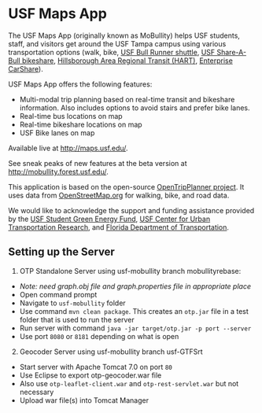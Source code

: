 # USF Maps App
The USF Maps App (originally known as MoBullity) helps USF students, staff, and visitors get around the USF Tampa campus using various transportation options (walk, bike, [USF Bull Runner shuttle](http://www.usf.edu/administrative-services/parking/transportation/), [USF Share-A-Bull bikeshare](http://usfweb2.usf.edu/campusrec/outdoor/Share-A-Bull.html), [Hillsborough Area Regional Transit (HART)](http://www.gohart.org/), [Enterprise CarShare](https://www.enterprisecarshare.com/us/en/programs/university/usf.html)). 

USF Maps App offers the following features:
* Multi-modal trip planning based on real-time transit and bikeshare information.  Also includes options to avoid stairs and prefer bike lanes.
* Real-time bus locations on map
* Real-time bikeshare locations on map
* USF Bike lanes on map

Available live at http://maps.usf.edu/.

See sneak peaks of new features at the beta version at http://mobullity.forest.usf.edu/.

This application is based on the open-source [OpenTripPlanner project](http://www.opentripplanner.org/).  It uses data from [OpenStreetMap.org](http://www.openstreetmap.org/) for walking, bike, and road data.

We would like to acknowledge the support and funding assistance provided by the [USF Student Green Energy Fund](http://www.usf.edu/student-affairs/green-energy-fund/), [USF Center for Urban Transportation Research](http://www.cutr.usf.edu/), and [Florida Department of Transportation](http://www.dot.state.fl.us/).

## Setting up the Server

1. OTP Standalone Server using usf-mobullity branch mobullityrebase:
    
  * *Note: need graph.obj file and graph.properties file in appropriate place*
  * Open command prompt
  * Navigate to `usf-mobullity` folder
  * Use command `mvn clean package`.  This creates an `otp.jar` file in a test folder that is used to run the server
  * Run server with command `java -jar target/otp.jar -p port --server`
  * Use port `8080` or `8181` depending on what is open

2. Geocoder Server using usf-mobullity branch usf-GTFSrt <br>
  * Start server with Apache Tomcat 7.0 on port `80` <br>
  * Use Eclipse to export otp-geocoder.war file <br>
  * Also use `otp-leaflet-client.war` and `otp-rest-servlet.war` but not necessary <br>
  * Upload war file(s) into Tomcat Manager
